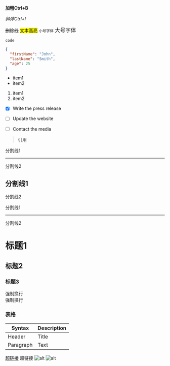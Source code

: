 
**加粗Ctrl+B**

*斜体Ctrl+I*

~~删除线~~
<mark>文本高亮</mark>
<small>小号字体</small>
<big>大号字体</big>

`code`
```json
{
  "firstName": "John",
  "lastName": "Smith",
  "age": 25
}
```

* item1
* item2

1. item1
2. item2

- [x] Write the press release
- [ ] Update the website
- [ ] Contact the media


> 引用

分割线1
***
分割线2

分割线1
---
分割线2

分割线1
____
分割线2



# 标题1

## 标题2

### 标题3

强制换行\
强制换行

### 表格
| Syntax      | Description |
| ----------- | ----------- |
| Header      | Title       |
| Paragraph   | Text        |



[超链接](https://www.google.com) 超链接
![alt](https://img.zcool.cn/community/01cc055619200332f875570182d0fb.jpg@2o.jpg)
![alt](image/1.jpg)

